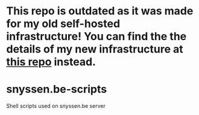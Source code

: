 # This repo is outdated as it was made for my old self-hosted infrastructure! You can find the the details of my new infrastructure at [this repo](https://github.com/snyssen/infra-snyssen.be) instead.
snyssen.be-scripts
===============

Shell scripts used on snyssen.be server
